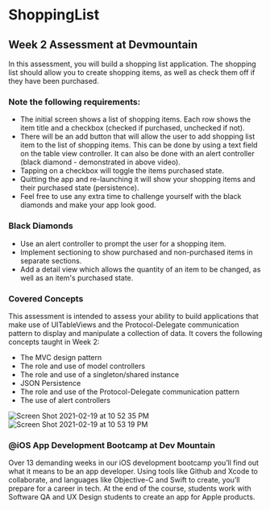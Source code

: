# ShoppingList
## Week 2 Assessment at Devmountain
In this assessment, you will build a shopping list application. The shopping list should allow you to create shopping items, as well as check them off if they have been purchased.

### Note the following requirements:
* The initial screen shows a list of shopping items. Each row shows the item title and a checkbox (checked if purchased, unchecked if not).
* There will be an add button that will allow the user to add shopping list  item to the list of shopping items. This can be done by using a text field on the table view controller. It can also be done with an alert controller (black diamond - demonstrated in above video). 
* Tapping on a checkbox will toggle the items purchased state.
* Quitting the app and re-launching it will show your shopping items and their purchased state (persistence).
* Feel free to use any extra time to challenge yourself with the black diamonds and make your app look good.

### Black Diamonds
* Use an alert controller to prompt the user for a shopping item.
* Implement sectioning to show purchased and non-purchased items in separate sections.
* Add a detail view which allows the quantity of an item to be changed, as well as an item's purchased state.

### Covered Concepts
This assessment is intended to assess your ability to build applications that make use of  UITableViews and the Protocol-Delegate communication pattern to display and manipulate a collection of data. It covers the following concepts taught in Week 2:
* The MVC design pattern
* The role and use of model controllers
* The role and use of a singleton/shared instance
* JSON Persistence
* The role and use of the Protocol-Delegate communication pattern
* The use of alert controllers

![Screen Shot 2021-02-19 at 10 52 35 PM](https://user-images.githubusercontent.com/57606580/108584514-9fece580-7307-11eb-861f-b8fcc23c8c34.png)
![Screen Shot 2021-02-19 at 10 53 19 PM](https://user-images.githubusercontent.com/57606580/108584516-9fece580-7307-11eb-8b01-2df8b5e834c8.png)


### @iOS App Development Bootcamp at Dev Mountain
Over 13 demanding weeks in our iOS development bootcamp you’ll find out what it means to be an app developer. Using tools like Github and Xcode to collaborate, and languages like Objective-C and Swift to create, you’ll prepare for a career in tech. At the end of the course, students work with Software QA and UX Design students to create an app for Apple products.
